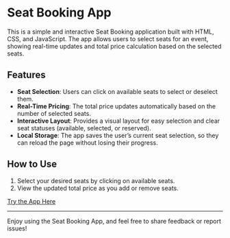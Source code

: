 # Seat Booking App

This is a simple and interactive Seat Booking application built with HTML, CSS, and JavaScript. The app allows users to select seats for an event, showing real-time updates and total price calculation based on the selected seats.

## Features

- **Seat Selection**: Users can click on available seats to select or deselect them.
- **Real-Time Pricing**: The total price updates automatically based on the number of selected seats.
- **Interactive Layout**: Provides a visual layout for easy selection and clear seat statuses (available, selected, or reserved).
- **Local Storage**: The app saves the user’s current seat selection, so they can reload the page without losing their progress.

## How to Use

1. Select your desired seats by clicking on available seats.
2. View the updated total price as you add or remove seats.

[Try the App Here](https://ansuman1107.github.io/Seat-Booking-App/)

---

Enjoy using the Seat Booking App, and feel free to share feedback or report issues!
